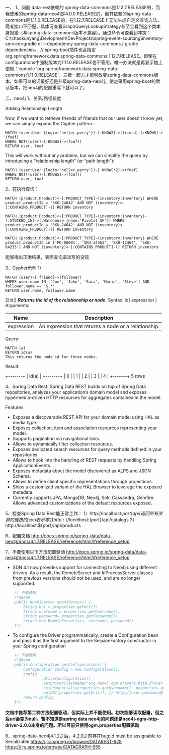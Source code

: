 一、
1、问题
data-rest依赖的 spring-data-commons是1.12.7.RELEASE的，而我使用的spring-data-neo4j是4.0.0.RELEASE的，而其依赖的spring-data-commons是1.11.0.RELEASE的，在1.12.7.RELEASE上无法生成自定义查询方法，两者接口不匹配，具体可查看GraphQueryLookupStrategy甚至会看到这个类本身报错（与spring-data-commons版本不兼容）。通过命令可查看到冲突：C:\chaokunyang\Devlopment\DevProjects\spring-event-sourcing\inventory-service>gradle dI --dependency spring-data-commons / gradle dependencies。
        // spring-boot插件也会指定org.springframework.data:spring-data-commons:1.12.7.RELEASE。即使在configurations中强制版本为1.11.0.RELEASE也不管用。唯一办法就是再显示加上依赖：compile 'org.springframework.data:spring-data-commons:1.11.0.RELEASE'。三者一起方才能够改变spring-data-commons版本。如果可以的话最好还是升级spring-data-neo4j，使之采用spring-boot的默认版本，把neo4j的配置重写下就可以了。


二、neo4j
1、关系/路径长度

Adding Relationship Length

Now, if we want to retrieve friends of friends that our user doesn’t know yet, we can simply expand the Cypher pattern :

```
MATCH (user:User {login:'heller.perry'})-[:KNOWS]->(friend)-[:KNOWS]->(foaf)
WHERE NOT((user)-[:KNOWS]->(foaf))
RETURN user, foaf
```
This will work without any problem, but we can simplify the query by introducing a “relationship length” (or “path length”):

```
MATCH (user:User {login:'heller.perry'})-[:KNOWS*2]->(foaf)
WHERE NOT((user)-[:KNOWS]->(foaf))
RETURN user, foaf
```


2、在执行查询：
```
MATCH (product:Product)<-[:PRODUCT_TYPE]-(inventory:Inventory) WHERE product.productId = 'SKU-24642' AND NOT (inventory)<-[:CONTAINS_PRODUCT]-() RETURN inventory
```
```
MATCH (product:Product)<-[:PRODUCT_TYPE]-(inventory:Inventory)-[:STOCKED_IN]->(:Warehouse {name:'Pivotal SF'}) WHERE product.productId = 'SKU-24642' AND NOT (inventory)<-[:CONTAINS_PRODUCT]-() RETURN inventory
```
```
MATCH (product:Product)<-[:PRODUCT_TYPE]-(inventory:Inventory) WHERE product.productId in ['PD-00001', 'SKU-34563', 'SKU-12464', 'SKU-64233'] AND NOT (inventory)<-[:CONTAINS_PRODUCT]-() RETURN inventory
```
能够得出正确结果，表面查询语法写的没错

3、Cypher示例
1)
```
MATCH (user)-[:friend]->(follower)
WHERE user.name IN ['Joe', 'John', 'Sara', 'Maria', 'Steve'] AND follower.name =~ 'S.*'
RETURN user.name, follower.name
```
2)id()
***Returns the id of the relationship or node.***
Syntax: id( expression )
Arguments:

Name	|   Description
----    |   ----
expression | An expression that returns a node or a relationship.
Query:
```
MATCH (a)
RETURN id(a)
This returns the node id for three nodes.
```
Result:

+-------+
| id(a) |
+-------+
| 0     |
| 1     |
| 2     |
| 3     |
| 4     |
+-------+
5 rows

4、Spring Data Rest:
Spring Data REST builds on top of Spring Data repositories, analyzes your application’s domain model and exposes hypermedia-driven HTTP resources for aggregates contained in the model.

Features

- Exposes a discoverable REST API for your domain model using HAL as media type.
- Exposes collection, item and association resources representing your model.
- Supports pagination via navigational links.
- Allows to dynamically filter collection resources.
- Exposes dedicated search resources for query methods defined in your repositories.
- Allows to hook into the handling of REST requests by handling Spring ApplicationEvents.
- Exposes metadata about the model discovered as ALPS and JSON Schema.
- Allows to define client specific representations through projections.
- Ships a customized variant of the HAL Browser to leverage the exposed metadata.
- Currently supports JPA, MongoDB, Neo4j, Solr, Cassandra, Gemfire.
Allows advanced customizations of the default resources exposed.

5、检查Spring Data Rest能正常工作：
1）http://localhost:${port}/api/     返回所有资源的链接的json表示等
2)http://localhost:${port}/api/catalogs
3）http://localhost:${port}/api/products

6、配置文档 http://docs.spring.io/spring-data/data-neo4j/docs/4.1.7.RELEASE/reference/html/#reference_setup

7、不要使用以下方法配置驱动 http://docs.spring.io/spring-data/data-neo4j/docs/4.1.7.RELEASE/reference/html/#reference_setup 

* SDN 4.1 now provides support for connecting to Neo4j using different drivers. As a result, the RemoteServer and InProcessServer classes from previous versions should not be used, and are no longer supported.
```java
    // 不要使用
    /*@Bean
    public Neo4jServer neo4jServer() {
        String uri = properties.getUri();
        String username = properties.getUsername();
        String password= properties.getPassword();
        return new RemoteServer(uri, username, password);
    }*/
```
    
* To configure the Driver programmatically, create a Configuration bean and pass it as the first argument to the SessionFactory constructor in your Spring configuration
```java
    // 不要使用
    /*@Bean
    public Configuration getConfiguration() {
        Configuration config = new Configuration();
        config
                .driverConfiguration()
                .setDriverClassName("org.neo4j.ogm.drivers.http.driver.HttpDriver")
                .setCredentials(properties.getUsername(), properties.getPassword())
                .setURI(properties.getUri()); // http://user:password@localhost:7474
        return config;
    }*/
```

**文档中推荐第二种方法配置驱动，但实际上并不能使用。初次能够读取配置，但之后url会变为null。暂不知道是spring data neo4j的问题还是neo4j-ogm-http-driver-2.0.6本身的问题。所以目前只使用ogm.properties配置驱动**

8、spring-data-neo4j4.1.2之后，4,2,0之前存在bug:Id must be assignable to Serializable
https://jira.spring.io/browse/DATAREST-928
https://jira.spring.io/browse/DATAGRAPH-955
